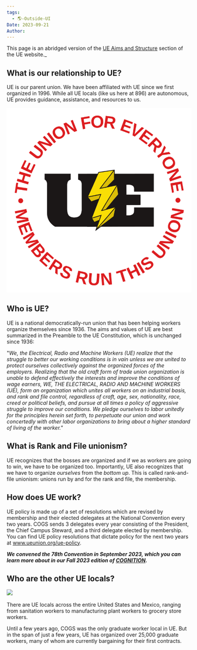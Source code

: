 ```yaml
---
tags:
  - 🌎-Outside-UI
Date: 2023-09-21
Author: 
---
```

This page is an abridged version of the [UE Aims and Structure](https://www.ueunion.org/aimstoc.html) section of the UE website._

## What is our relationship to UE?

UE is our parent union. We have been affiliated with UE since we first organized in 1996. While all UE locals (like us here at 896) are autonomous, UE provides guidance, assistance, and resources to us.

![Pasted image 20250508192134.png](../../Attachments/Pasted%20image%2020250508192134.png)
## Who is UE?

UE is a national democratically-run union that has been helping workers organize themselves since 1936. The aims and values of UE are best summarized in the Preamble to the UE Constitution, which is unchanged since 1936:

"_We, the Electrical, Radio and Machine Workers (UE) realize that the struggle to better our working conditions is in vain unless we are united to protect ourselves collectively against the organized forces of the employers. Realizing that the old craft form of trade union organization is unable to defend effectively the interests and improve the conditions of wage earners, WE, THE ELECTRICAL, RADIO AND MACHINE WORKERS (UE), form an organization which unites all workers on an industrial basis, and rank and file control, regardless of craft, age, sex, nationality, race, creed or political beliefs, and pursue at all times a policy of aggressive struggle to improve our conditions. We pledge ourselves to labor unitedly for the principles herein set forth, to perpetuate our union and work concertedly with other labor organizations to bring about a higher standard of living of the worker."_

## What is Rank and File unionism?

UE recognizes that the bosses are organized and if we as workers are going to win, we have to be organized too. Importantly, UE also recognizes that we have to organize _ourselves_ from the _bottom up_. This is called rank-and-file unionism: unions run by and for the rank and file, the membership.

## How does UE work?

UE policy is made up of a set of resolutions which are revised by membership and their elected delegates at the National Convention every two years. COGS sends 3 delegates every year consisting of the President, the Chief Campus Steward, and a third delegate elected by membership. You can find UE policy resolutions that dictate policy for the next two years at www.ueunion.org/ue-policy.

_**We convened the 78th Convention in September 2023, which you can learn more about in our Fall 2023 edition of [COGNITION](http://cogs.org/cognition).**_

## Who are the other UE locals?

[![](https://cogs.org/wp-content/uploads/2023/09/Screen-Shot-2023-09-21-at-1.08.34-PM.png)](https://cogs.org/wp-content/uploads/2023/09/Screen-Shot-2023-09-21-at-1.08.34-PM.png)

There are UE locals across the entire United States and Mexico, ranging from sanitation workers to manufacturing plant workers to grocery store workers.

Until a few years ago, COGS was the only graduate worker local in UE. But in the span of just a few years, UE has organized over 25,000 graduate workers, many of whom are currently bargaining for their first contracts.